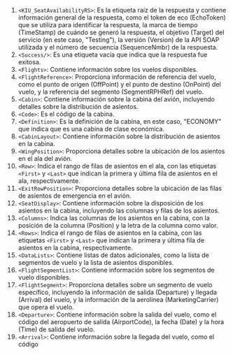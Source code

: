 1.  `<KIU_SeatAvailabilityRS>`: Es la etiqueta raíz de la respuesta y contiene información general de la respuesta, como el token de eco (EchoToken) que se utiliza para identificar la respuesta, la marca de tiempo (TimeStamp) de cuándo se generó la respuesta, el objetivo (Target) del servicio (en este caso, "Testing"), la versión (Version) de la API SOAP utilizada y el número de secuencia (SequenceNmbr) de la respuesta.
2.  `<Success/>`: Es una etiqueta vacía que indica que la respuesta fue exitosa.
3.  `<Flights>`: Contiene información sobre los vuelos disponibles.
4.  `<FlightReference>`: Proporciona información de referencia del vuelo, como el punto de origen (OffPoint) y el punto de destino (OnPoint) del vuelo, y la referencia del segmento (SegmentRPHRef) del vuelo.
5.  `<Cabin>`: Contiene información sobre la cabina del avión, incluyendo detalles sobre la distribución de asientos.
6.  `<Code>`: Es el código de la cabina.
7.  `<Definition>`: Es la definición de la cabina, en este caso, "ECONOMY" que indica que es una cabina de clase económica.
8.  `<CabinLayout>`: Contiene información sobre la distribución de asientos en la cabina.
9.  `<WingPosition>`: Proporciona detalles sobre la ubicación de los asientos en el ala del avión.
10.  `<Row>`: Indica el rango de filas de asientos en el ala, con las etiquetas `<First>` y `<Last>` que indican la primera y última fila de asientos en el ala, respectivamente.
11.  `<ExitRowPosition>`: Proporciona detalles sobre la ubicación de las filas de asientos de emergencia en el avión.
12.  `<SeatDisplay>`: Contiene información sobre la disposición de los asientos en la cabina, incluyendo las columnas y filas de los asientos.
13.  `<Columns>`: Indica las columnas de los asientos en la cabina, con la posición de la columna (Position) y la letra de la columna como valor.
14.  `<Rows>`: Indica el rango de filas de asientos en la cabina, con las etiquetas `<First>` y `<Last>` que indican la primera y última fila de asientos en la cabina, respectivamente.
15.  `<DataLists>`: Contiene listas de datos adicionales, como la lista de segmentos de vuelo y la lista de asientos disponibles.
16.  `<FlightSegmentList>`: Contiene información sobre los segmentos de vuelo disponibles.
17.  `<FlightSegment>`: Proporciona detalles sobre un segmento de vuelo específico, incluyendo la información de salida (Departure) y llegada (Arrival) del vuelo, y la información de la aerolínea (MarketingCarrier) que opera el vuelo.
18.  `<Departure>`: Contiene información sobre la salida del vuelo, como el código del aeropuerto de salida (AirportCode), la fecha (Date) y la hora (Time) de salida del vuelo.
19.  `<Arrival>`: Contiene información sobre la llegada del vuelo, como el código